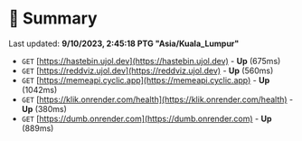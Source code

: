 # 📖 Summary
Last updated: **9/10/2023, 2:45:18 PTG "Asia/Kuala_Lumpur"**

- `GET` [https://hastebin.ujol.dev](https://hastebin.ujol.dev) - **Up** (675ms)
- `GET` [https://reddviz.ujol.dev](https://reddviz.ujol.dev) - **Up** (560ms)
- `GET` [https://memeapi.cyclic.app](https://memeapi.cyclic.app) - **Up** (1042ms)
- `GET` [https://klik.onrender.com/health](https://klik.onrender.com/health) - **Up** (380ms)
- `GET` [https://dumb.onrender.com](https://dumb.onrender.com) - **Up** (889ms)
